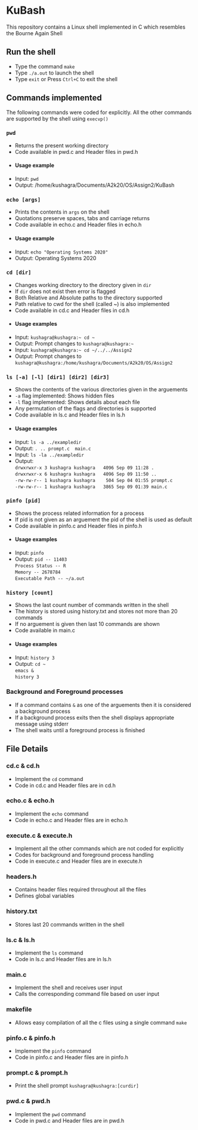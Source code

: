 # KuBash

This repository contains a Linux shell implemented in C which resembles the Bourne Again Shell

## Run the shell
* Type the command `make`
* Type `./a.out` to launch the shell
* Type `exit` or Press `Ctrl+C` to exit the shell

## Commands implemented
The following commands were coded for explicitly. All the other commands are supported by the shell using `execvp()`

### `pwd`
* Returns the present working directory
* Code available in pwd.c and Header files in pwd.h
* #### Usage example
* Input: `pwd`
* Output: /home/kushagra/Documents/A2k20/OS/Assign2/KuBash

### `echo [args]` 
* Prints the contents in `args` on the shell
* Quotations preserve spaces, tabs and carriage returns
* Code available in echo.c and Header files in echo.h
* #### Usage example
* Input: `echo "Operating Systems 2020"`
* Output: Operating Systems 2020

### `cd [dir]`
* Changes working directory to the directory given in `dir`
* If `dir` does not exist then error is flagged
* Both Relative and Absolute paths to the directory supported
* Path relative to cwd for the shell (called ~) is also implemented
* Code available in cd.c and Header files in cd.h
* #### Usage examples
* Input: `kushagra@kushagra:~ cd ~`
* Output: Prompt changes to `kushagra@kushagra:~`
* Input: `kushagra@kushagra:~ cd ~/../../Assign2`
* Output: Prompt changes to `kushagra@kushagra:/home/kushagra/Documents/A2k20/OS/Assign2`

### `ls [-a] [-l] [dir1] [dir2] [dir3]`
* Shows the contents of the various directories given in the arguements
* `-a` flag implemented: Shows hidden files
* `-l` flag implemented: Shows details about each file
* Any permutation of the flags and directories is supported
* Code available in ls.c and Header files in ls.h
* #### Usage examples
* Input: `ls -a ../exampledir`
* Output: `. .. prompt.c  main.c`
* Input: `ls -la ../exampledir`
* Output: <br>
`drwxrwxr-x 3 kushagra kushagra   4096 Sep 09 11:28 . `<br>
`drwxrwxr-x 6 kushagra kushagra   4096 Sep 09 11:50 .. `<br>
`-rw-rw-r-- 1 kushagra kushagra    504 Sep 04 01:55 prompt.c `<br>
`-rw-rw-r-- 1 kushagra kushagra   3865 Sep 09 01:39 main.c `<br>

### `pinfo [pid]`
* Shows the process related information for a process
* If pid is not given as an arguement the pid of the shell is used as default
* Code available in pinfo.c and Header files in pinfo.h
* #### Usage examples
* Input: `pinfo`
* Output: `pid -- 11403` <br>
`Process Status -- R` <br>
`Memory -- 2678784` <br>
`Executable Path -- ~/a.out`

### `history [count]`
* Shows the last count number of commands written in the shell
* The history is stored using history.txt and stores not more than 20 commands
* If no arguement is given then last 10 commands are shown
* Code available in main.c 
* #### Usage examples
* Input: `history 3`
* Output: `cd ~` <br>
`emacs &` <br>
`history 3`

### Background and Foreground processes
* If a command contains `&` as one of the arguements then it is considered a background process
* If a background process exits then the shell displays appropriate message using stderr
* The shell waits until a foreground process is finished

## File Details

### cd.c & cd.h
* Implement the `cd`  command
* Code in cd.c and Header files are in cd.h

### echo.c & echo.h
* Implement the `echo`  command
* Code in echo.c and Header files are in echo.h

### execute.c & execute.h
* Implement all the other commands which are not coded for explicitly
* Codes for background and foreground process handling
* Code in execute.c and Header files are in execute.h

### headers.h
* Contains header files required throughout all the files
* Defines global variables

### history.txt
* Stores last 20 commands written in the shell

### ls.c & ls.h
* Implement the `ls`  command
* Code in ls.c and Header files are in ls.h

### main.c
* Implement the shell and receives user input
* Calls the corresponding command file based on user input

### makefile
* Allows easy compilation of all the c files using a single command `make`

### pinfo.c & pinfo.h
* Implement the `pinfo`  command
* Code in pinfo.c and Header files are in pinfo.h

### prompt.c & prompt.h
* Print the shell prompt `kushagra@kushagra:[curdir]`

### pwd.c & pwd.h
* Implement the `pwd`  command
* Code in pwd.c and Header files are in pwd.h

